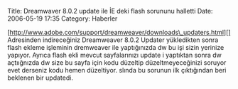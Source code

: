 Title: Dreamwaver 8.0.2 update ile İE deki flash sorununu halletti
Date: 2006-05-19 17:35
Category: Haberler

[http://www.adobe.com/support/dreamweaver/downloads\_updaters.html][]
Adresinden indireceğiniz Dreamweaver 8.0.2 Updater yükledikten sonra
flash ekleme işleminin dremweaver ile yaptığınızda dw bu işi sizin
yerinize yapıyor. Ayrıca flash ekli mevcut sayfalarınızı update i
yaptıktan sonra dw açtıığnızda dw size bu sayfa için kodu düzeltip
düzeltmeyeceğinizi soruyor evet derseniz kodu hemen düzeltiyor. slında
bu sorunun ilk çıktığından beri beklenen bir updatedi.

  [http://www.adobe.com/support/dreamweaver/downloads\_updaters.html]: http://www.adobe.com/support/dreamweaver/downloads_updaters.html
